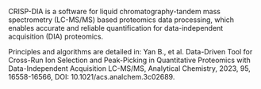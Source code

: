CRISP-DIA is a software for liquid chromatography-tandem mass spectrometry (LC-MS/MS) based proteomics data processing, which enables accurate and reliable quantification for data-independent acquisition (DIA) proteomics.

Principles and algorithms are detailed in:
Yan B., et al. Data-Driven Tool for Cross-Run Ion Selection and Peak-Picking in Quantitative Proteomics with Data-Independent Acquisition LC-MS/MS, Analytical Chemistry, 2023, 95, 16558-16566, DOI: 10.1021/acs.analchem.3c02689.
